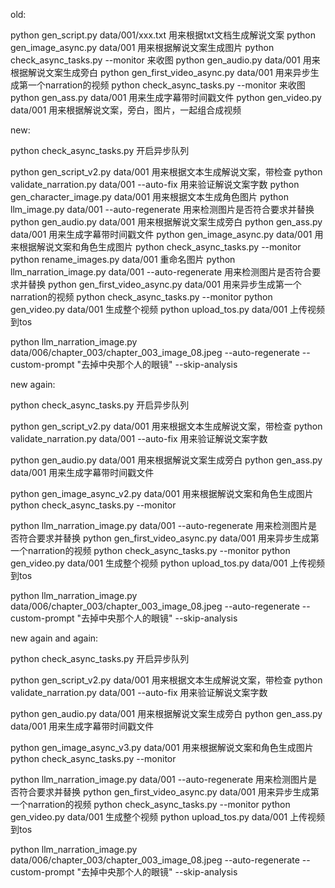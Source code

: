 old:

python gen_script.py data/001/xxx.txt 用来根据txt文档生成解说文案 
python gen_image_async.py data/001 用来根据解说文案生成图片 
python check_async_tasks.py --monitor 来收图
python gen_audio.py data/001 用来根据解说文案生成旁白
python gen_first_video_async.py data/001 用来异步生成第一个narration的视频
python check_async_tasks.py --monitor 来收图
python gen_ass.py data/001 用来生成字幕带时间戳文件
python gen_video.py data/001 用来根据解说文案，旁白，图片，一起组合成视频

new:



python check_async_tasks.py 开启异步队列



python gen_script_v2.py data/001 用来根据文本生成解说文案，带检查
python validate_narration.py data/001 --auto-fix 用来验证解说文案字数
python gen_character_image.py data/001 用来根据文本生成角色图片
python llm_image.py data/001 --auto-regenerate 用来检测图片是否符合要求并替换
python gen_audio.py data/001 用来根据解说文案生成旁白
python gen_ass.py data/001 用来生成字幕带时间戳文件
python gen_image_async.py data/001 用来根据解说文案和角色生成图片
python check_async_tasks.py --monitor
python rename_images.py data/001 重命名图片
python llm_narration_image.py data/001 --auto-regenerate 用来检测图片是否符合要求并替换
python gen_first_video_async.py data/001 用来异步生成第一个narration的视频
python check_async_tasks.py --monitor
python gen_video.py data/001 生成整个视频
python upload_tos.py data/001 上传视频到tos



python llm_narration_image.py data/006/chapter_003/chapter_003_image_08.jpeg --auto-regenerate --custom-prompt "去掉中央那个人的眼镜" --skip-analysis



new again:



python check_async_tasks.py 开启异步队列



python gen_script_v2.py data/001 用来根据文本生成解说文案，带检查
python validate_narration.py data/001 --auto-fix 用来验证解说文案字数
<!-- python gen_character_image.py data/001 用来根据文本生成角色图片
python llm_image.py data/001 --auto-regenerate 用来检测图片是否符合要求并替换 -->
python gen_audio.py data/001 用来根据解说文案生成旁白
python gen_ass.py data/001 用来生成字幕带时间戳文件
<!-- python gen_image_async.py data/001 用来根据解说文案和角色生成图片 -->
python gen_image_async_v2.py data/001 用来根据解说文案和角色生成图片
python check_async_tasks.py --monitor
<!-- python rename_images.py data/001 重命名图片 -->
python llm_narration_image.py data/001 --auto-regenerate 用来检测图片是否符合要求并替换
python gen_first_video_async.py data/001 用来异步生成第一个narration的视频
python check_async_tasks.py --monitor
python gen_video.py data/001 生成整个视频
python upload_tos.py data/001 上传视频到tos



python llm_narration_image.py data/006/chapter_003/chapter_003_image_08.jpeg --auto-regenerate --custom-prompt "去掉中央那个人的眼镜" --skip-analysis





new again and again:



python check_async_tasks.py 开启异步队列



python gen_script_v2.py data/001 用来根据文本生成解说文案，带检查
python validate_narration.py data/001 --auto-fix 用来验证解说文案字数
<!-- python gen_character_image.py data/001 用来根据文本生成角色图片
python llm_image.py data/001 --auto-regenerate 用来检测图片是否符合要求并替换 -->
python gen_audio.py data/001 用来根据解说文案生成旁白
python gen_ass.py data/001 用来生成字幕带时间戳文件
<!-- python gen_image_async.py data/001 用来根据解说文案和角色生成图片 -->
python gen_image_async_v3.py data/001 用来根据解说文案和角色生成图片
python check_async_tasks.py --monitor
<!-- python rename_images.py data/001 重命名图片 -->
python llm_narration_image.py data/001 --auto-regenerate 用来检测图片是否符合要求并替换
python gen_first_video_async.py data/001 用来异步生成第一个narration的视频
python check_async_tasks.py --monitor
python gen_video.py data/001 生成整个视频
python upload_tos.py data/001 上传视频到tos



python llm_narration_image.py data/006/chapter_003/chapter_003_image_08.jpeg --auto-regenerate --custom-prompt "去掉中央那个人的眼镜" --skip-analysis